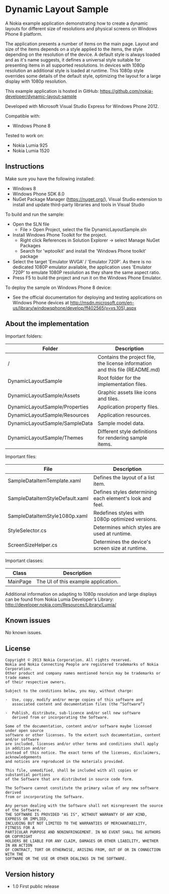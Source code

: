 Dynamic Layout Sample
=====================

A Nokia example application demonstrating how to create a dynamic layouts for different size of resolutions and physical screens on Windows Phone 8 platform.

The application presents a number of items on the main page. Layout and size of the items depends on a style applied to the items, the style depending on the resolution of the device. A default style is always loaded and as it's name suggests, it defines a universal style suitable for presenting items in all supported resolutions. In devices with 1080p resolution an additional style is loaded at runtime. This 1080p style overrides some details of the default style, optimizing the layout for a large display with 1080p resolution.

This example application is hosted in GitHub:
https://github.com/nokia-developer/dynamic-layout-sample

Developed with Microsoft Visual Studio Express for Windows Phone 2012.

Compatible with:

 * Windows Phone 8

Tested to work on:

 * Nokia Lumia 925
 * Nokia Lumia 1520 


Instructions
------------

Make sure you have the following installed:

 * Windows 8
 * Windows Phone SDK 8.0
 * NuGet Package Manager (https://nuget.org/), Visual Studio extension to install and update third-party libraries and tools in Visual Studio

To build and run the sample:

 * Open the SLN file
   * File > Open Project, select the file DynamicLayoutSample.sln
 * Install Windows Phone Toolkit for the project.
   * Right click References in Solution Explorer -> select Manage NuGet Packages
   * Search for 'wptoolkit' and install the 'Windows Phone toolkit' package 
 * Select the target 'Emulator WVGA' / 'Emulator 720P'. As there is no dedicated 1080P emulator available, the application uses 'Emulator 720P' to emulate 1080P resolution as they share the same aspect ratio.
 * Press F5 to build the project and run it on the Windows Phone Emulator.

To deploy the sample on Windows Phone 8 device:
 * See the official documentation for deploying and testing applications on Windows Phone devices at http://msdn.microsoft.com/en-us/library/windowsphone/develop/ff402565(v=vs.105).aspx


About the implementation
------------------------

Important folders:

| Folder | Description |
| ------ | ----------- |
| / | Contains the project file, the license information and this file (README.md) |
| DynamicLayoutSample | Root folder for the implementation files.  |
| DynamicLayoutSample/Assets | Graphic assets like icons and tiles. |
| DynamicLayoutSample/Properties | Application property files. |
| DynamicLayoutSample/Resources | Application resources. |
| DynamicLayoutSample/SampleData | Sample model data. |
| DynamicLayoutSample/Themes | Different style definitions for rendering sample items.  |

Important files:

| File | Description |
| ---- | ----------- |
| SampleDataItemTemplate.xaml | Defines the layout of a list item. |
| SampleDataItemStyleDefault.xaml | Defines styles determining each element's look and feel. |
| SampleDataItemStyle1080p.xaml | Redefines styles with 1080p optimized versions. |
| StyleSelector.cs | Determines which styles are used at runtime. |
| ScreenSizeHelper.cs | Determines the device's screen size at runtime. |

Important classes:

| Class | Description |
| ----- | ----------- |
| MainPage | The UI of this example application. |

Additional information on adapting to 1080p resolution and large displays can be found from Nokia Lumia Developer's Library: http://developer.nokia.com/Resources/Library/Lumia/


Known issues
------------

No known issues.


License
-------

    Copyright © 2013 Nokia Corporation. All rights reserved.
    Nokia and Nokia Connecting People are registered trademarks of Nokia Corporation. 
    Other product and company names mentioned herein may be trademarks or trade names
    of their respective owners.
      
    Subject to the conditions below, you may, without charge:
  
    ·  Use, copy, modify and/or merge copies of this software and 
       associated content and documentation files (the “Software”)
  
    ·  Publish, distribute, sub-licence and/or sell new software 
       derived from or incorporating the Software.
      
    Some of the documentation, content and/or software maybe licensed under open source
    software or other licenses. To the extent such documentation, content and/or software
    are included, licenses and/or other terms and conditions shall apply in addition and/or
    instead of this notice. The exact terms of the licenses, disclaimers, acknowledgements
    and notices are reproduced in the materials provided.
    
    This file, unmodified, shall be included with all copies or substantial portions
    of the Software that are distributed in source code form.
    
    The Software cannot constitute the primary value of any new software derived 
    from or incorporating the Software.
    
    Any person dealing with the Software shall not misrepresent the source of the Software.
    THE SOFTWARE IS PROVIDED "AS IS", WITHOUT WARRANTY OF ANY KIND, EXPRESS OR IMPLIED, 
    INCLUDING BUT NOT LIMITED TO THE WARRANTIES OF MERCHANTABILITY, FITNESS FOR A 
    PARTICULAR PURPOSE AND NONINFRINGEMENT. IN NO EVENT SHALL THE AUTHORS OR COPYRIGHT 
    HOLDERS BE LIABLE FOR ANY CLAIM, DAMAGES OR OTHER LIABILITY, WHETHER IN AN ACTION 
    OF CONTRACT, TORT OR OTHERWISE, ARISING FROM, OUT OF OR IN CONNECTION WITH THE 
    SOFTWARE OR THE USE OR OTHER DEALINGS IN THE SOFTWARE.
  

Version history
---------------

 * 1.0 First public release 
